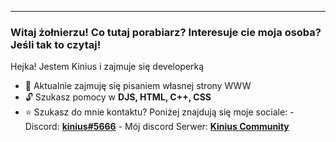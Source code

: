 ---
### Witaj żołnierzu! Co tutaj porabiarz? Interesuje cie moja osoba? Jeśli tak to czytaj!

Hejka! Jestem Kinius i zajmuje się developerką

- 📌 Aktualnie zajmuję się pisaniem własnej strony WWW
- 🔓 Szukasz pomocy w  <b>DJS, HTML, C++, CSS</b>
- ⭐ Szukasz do mnie kontaktu? Poniżej znajdują się moje sociale: 
      - Discord: <b><a href="https://discords.com/bio/p/keejmil" target="_blank">kinius#5666</a></b>
      - Mój discord Serwer: <b><a href="https://dsc.gg/ragebot" target="_blank">Kinius Community</a></b>
